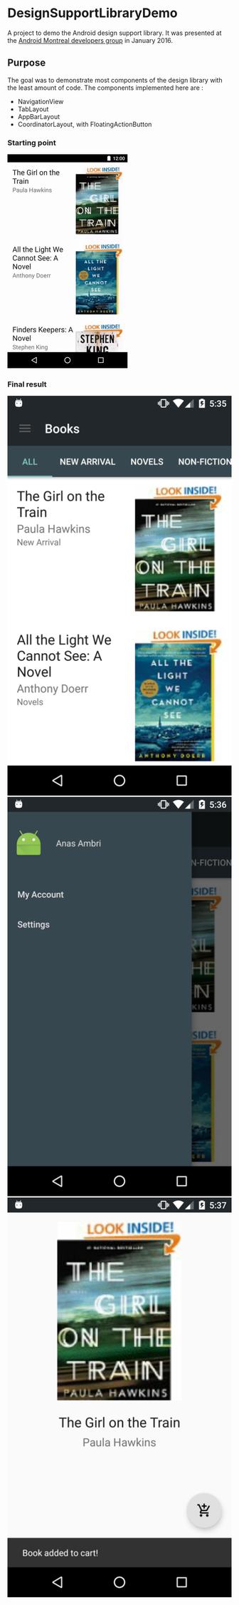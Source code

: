 # DesignSupportLibraryDemo

A project to demo the Android design support library. It was presented at the [Android Montreal developers group](http://slides.com/anasambri/deck) in January 2016.

## Purpose

The goal was to demonstrate most components of the design library with the least amount of code. The components implemented here are :

- NavigationView
- TabLayout
- AppBarLayout
- CoordinatorLayout, with FloatingActionButton

### Starting point

![Original](screenshots/animation.gif)

### Final result

![Result](screenshots/screenshot1.png)
![Result](screenshots/screenshot2.png)
![Result](screenshots/screenshot3.png)
